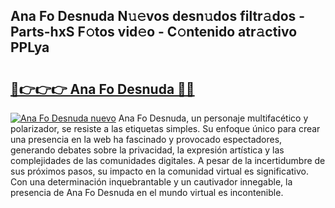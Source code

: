 ## Ana Fo Desnuda N𝚞𝚎vos desn𝚞dos filtr𝚊dos - Parts-hxS F𝚘tos vid𝚎o - C𝚘ntenido atr𝚊ctivo PPLya

# <h2><a href="http://mb5jvf.tromn.icu/?c=Ana+Fo+Desnuda">🔗👉👉👉 Ana Fo Desnuda 🔗🔗</a></h2>

[![Ana Fo Desnuda nuevo](https://i.imgur.com/pEAQMta.gif)](http://mb5jvf.tromn.icu/?c=Ana+Fo+Desnuda)
Ana Fo Desnuda, un personaje multifacético y polarizador, se resiste a las etiquetas simples. Su enfoque único para crear una presencia en la web ha fascinado y provocado espectadores, generando debates sobre la privacidad, la expresión artística y las complejidades de las comunidades digitales. A pesar de la incertidumbre de sus próximos pasos, su impacto en la comunidad virtual es significativo. Con una determinación inquebrantable y un cautivador innegable, la presencia de Ana Fo Desnuda en el mundo virtual es incontenible.
